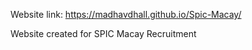 Website link:
https://madhavdhall.github.io/Spic-Macay/

Website created for SPIC Macay Recruitment
